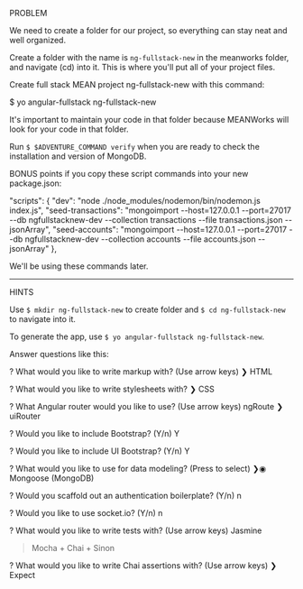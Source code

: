 PROBLEM

We need to create a folder for our project, so everything can stay neat and well organized.

Create a folder with the name is `ng-fullstack-new` in the meanworks folder, and navigate (cd) into it.
This is where you'll put all of your project files.

Create full stack MEAN project ng-fullstack-new with this command:

$ yo angular-fullstack ng-fullstack-new

It's important to maintain your code in that folder because MEANWorks will look for your code in that folder.

Run `$ $ADVENTURE_COMMAND verify` when you are ready to check the installation and version of MongoDB.

BONUS points if you copy these script commands into your new package.json:

"scripts": {
  "dev": "node ./node_modules/nodemon/bin/nodemon.js index.js",
  "seed-transactions": "mongoimport  --host=127.0.0.1 --port=27017 --db ngfullstacknew-dev --collection transactions --file transactions.json --jsonArray",
  "seed-accounts": "mongoimport  --host=127.0.0.1 --port=27017 --db ngfullstacknew-dev --collection accounts --file accounts.json --jsonArray"
},

We'll be using these commands later.

---

HINTS

Use `$ mkdir ng-fullstack-new` to create folder and `$ cd ng-fullstack-new` to navigate into it.

To generate the app, use `$ yo angular-fullstack ng-fullstack-new`.

Answer questions like this:

? What would you like to write markup with? (Use arrow keys)
❯ HTML

? What would you like to write stylesheets with?
❯ CSS

? What Angular router would you like to use? (Use arrow keys)
  ngRoute
❯ uiRouter

? Would you like to include Bootstrap? (Y/n) Y

? Would you like to include UI Bootstrap? (Y/n) Y

? What would you like to use for data modeling? (Press <space> to select)
❯◉ Mongoose (MongoDB)

? Would you scaffold out an authentication boilerplate? (Y/n) n

? Would you like to use socket.io? (Y/n) n

? What would you like to write tests with? (Use arrow keys)
  Jasmine
> Mocha + Chai + Sinon

? What would you like to write Chai assertions with? (Use arrow keys)
❯ Expect

